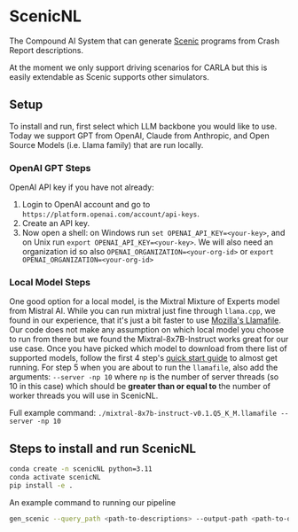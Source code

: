 # ScenicNL

The Compound AI System that can generate [Scenic](https://github.com/BerkeleyLearnVerify/Scenic) programs from Crash Report descriptions.

At the moment we only support driving scenarios for CARLA but this is easily extendable as Scenic supports other simulators.

## Setup
To install and run, first select which LLM backbone you would like to use. 
Today we support GPT from OpenAI, Claude from Anthropic, and Open Source Models (i.e. Llama family) that are run locally.

### OpenAI GPT Steps
OpenAI API key if you have not already:
1. Login to OpenAI account and go to `https://platform.openai.com/account/api-keys`.
2. Create an API key.
3. Now open a shell: on Windows run `set OPENAI_API_KEY=<your-key>`, and on Unix run `export OPENAI_API_KEY=<your-key>`.
   We will also need an organization id so also `OPENAI_ORGANIZATION=<your-org-id>` or `export OPENAI_ORGANIZATION=<your-org-id>`

### Local Model Steps
One good option for a local model, is the Mixtral Mixture of Experts model from Mistral AI.
While you can run mixtral just fine through `llama.cpp`, we found in our experience, that it's just a bit faster
to use [Mozilla's Llamafile](https://github.com/Mozilla-Ocho/llamafile). Our code does not make any assumption 
on which local model you choose to run from there but we found the Mixtral-8x7B-Instruct works great for our use case.
Once you have picked which model to download from there list of supported models, follow the first 4 step's 
[quick start guide](https://github.com/Mozilla-Ocho/llamafile) to almost get running.
For step 5 when you are about to run the `llamafile`, also add the arguments: `--server -np 10` where `np` is the 
number of server threads (so 10 in this case) which should be **greater than or equal to** the number of worker threads you will use 
in ScenicNL.

Full example command:
`./mixtral-8x7b-instruct-v0.1.Q5_K_M.llamafile --server -np 10`


## Steps to install and run ScenicNL
```bash
conda create -n scenicNL python=3.11
conda activate scenicNL
pip install -e .
```

An example command to running our pipeline
```bash
gen_scenic --query_path <path-to-descriptions> --output-path <path-to-output> --model gpt-3.5-turbo-0613 --llm_prompt_type predict_few_shot
```
